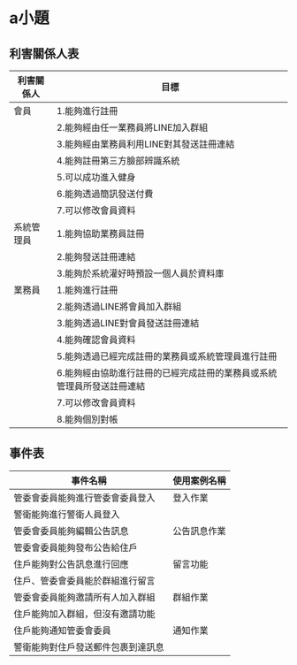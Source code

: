 # a小題
## 利害關係人表
|利害關係人|目標|
|----------|---------|
|會員|1.能夠進行註冊|
||2.能夠經由任一業務員將LINE加入群組|
||3.能夠經由業務員利用LINE對其發送註冊連結|
||4.能夠註冊第三方臉部辨識系統|
||5.可以成功進入健身|
||6.能夠透過簡訊發送付費|
||7.可以修改會員資料|
|系統管理員|1.能夠協助業務員註冊|
||2.能夠發送註冊連結|
||3.能夠於系統灌好時預設一個人員於資料庫|
|業務員|1.能夠進行註冊|
||2.能夠透過LINE將會員加入群組|
||3.能夠透過LINE對會員發送註冊連結|
||4.能夠確認會員資料|
||5.能夠透過已經完成註冊的業務員或系統管理員進行註冊|
||6.能夠經由協助進行註冊的已經完成註冊的業務員或系統管理員所發送註冊連結|
||7.可以修改會員資料|
||8.能夠個別對帳|



## 事件表

|事件名稱|使用案例名稱|
|----------|---------|
|管委會委員能夠進行管委會委員登入|登入作業|
|警衛能夠進行警衛人員登入||
|管委會委員能夠編輯公告訊息|公告訊息作業|
|管委會委員能夠發布公告給住戶||
|住戶能夠對公告訊息進行回應|留言功能|
|住戶、管委會委員能於群組進行留言||
|管委會委員能夠邀請所有人加入群組|群組作業|
|住戶能夠加入群組，但沒有邀請功能||
|住戶能夠通知管委會委員|通知作業|
|警衛能夠對住戶發送郵件包裹到達訊息||

